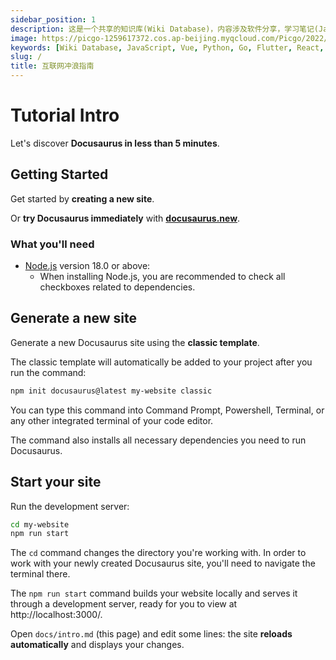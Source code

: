 ```yaml
---
sidebar_position: 1
description: 这是一个共享的知识库(Wiki Database)，内容涉及软件分享，学习笔记(JavaScript,Vue,Python,Go,Flutter,React)，搞机技巧，互联网冲浪技巧等内容。
image: https://picgo-1259617372.cos.ap-beijing.myqcloud.com/Picgo/2022/01/19-11-28-23-404Lab.jpeg
keywords: [Wiki Database, JavaScript, Vue, Python, Go, Flutter, React, 破解, 技巧, 搞机, 知识库, Github, 黑客, iOS, iPhone]
slug: /
title: 互联网冲浪指南
---
```


# Tutorial Intro

Let's discover **Docusaurus in less than 5 minutes**.

## Getting Started

Get started by **creating a new site**.

Or **try Docusaurus immediately** with **[docusaurus.new](https://docusaurus.new)**.

### What you'll need

- [Node.js](https://nodejs.org/en/download/) version 18.0 or above:
  - When installing Node.js, you are recommended to check all checkboxes related to dependencies.

## Generate a new site

Generate a new Docusaurus site using the **classic template**.

The classic template will automatically be added to your project after you run the command:

```bash
npm init docusaurus@latest my-website classic
```

You can type this command into Command Prompt, Powershell, Terminal, or any other integrated terminal of your code editor.

The command also installs all necessary dependencies you need to run Docusaurus.

## Start your site

Run the development server:

```bash
cd my-website
npm run start
```

The `cd` command changes the directory you're working with. In order to work with your newly created Docusaurus site, you'll need to navigate the terminal there.

The `npm run start` command builds your website locally and serves it through a development server, ready for you to view at http://localhost:3000/.

Open `docs/intro.md` (this page) and edit some lines: the site **reloads automatically** and displays your changes.
